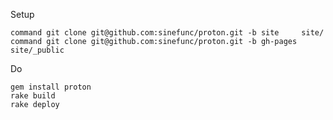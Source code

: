 Setup

    command git clone git@github.com:sinefunc/proton.git -b site     site/
    command git clone git@github.com:sinefunc/proton.git -b gh-pages site/_public

Do

    gem install proton
    rake build
    rake deploy
